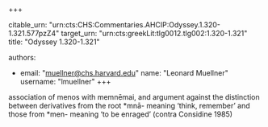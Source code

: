 +++


citable_urn: "urn:cts:CHS:Commentaries.AHCIP:Odyssey.1.320-1.321.577pzZ4"
target_urn: "urn:cts:greekLit:tlg0012.tlg002:1.320-1.321"
title: "Odyssey 1.320-1.321"

authors:
- email: "muellner@chs.harvard.edu"
  name: "Leonard Muellner"
  username: "lmuellner"
+++

<p>association of menos with memnēmai, and argument against the distinction between derivatives from the root *mnā- meaning ‘think, remember’ and those from *men- meaning ‘to be enraged’ (contra Considine 1985)</p>